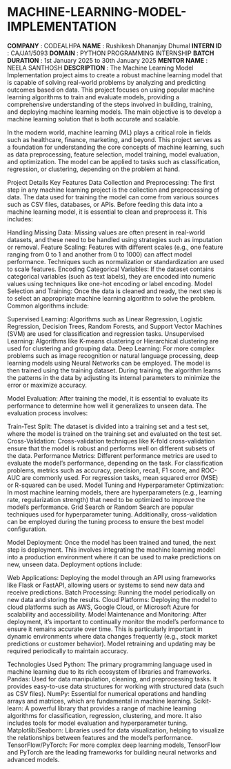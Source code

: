 # MACHINE-LEARNING-MODEL-IMPLEMENTATION
**COMPANY** : CODEALHPA
**NAME** : Rushikesh Dhananjay Dhumal 
**INTERN ID** : CA/JA1/5093
**DOMAIN** : PYTHON PROGRAMMING INTERNSHIP
**BATCH DURATION** : 1st January 2025 to 30th January 2025
**MENTOR NAME** : NEELA SANTHOSH
**DESCRIPTION** : The Machine Learning Model Implementation project aims to create a robust machine learning model that is capable of solving real-world problems by analyzing and predicting outcomes based on data. This project focuses on using popular machine learning algorithms to train and evaluate models, providing a comprehensive understanding of the steps involved in building, training, and deploying machine learning models. The main objective is to develop a machine learning solution that is both accurate and scalable.

In the modern world, machine learning (ML) plays a critical role in fields such as healthcare, finance, marketing, and beyond. This project serves as a foundation for understanding the core concepts of machine learning, such as data preprocessing, feature selection, model training, model evaluation, and optimization. The model can be applied to tasks such as classification, regression, or clustering, depending on the problem at hand.

Project Details
Key Features
Data Collection and Preprocessing: The first step in any machine learning project is the collection and preprocessing of data. The data used for training the model can come from various sources such as CSV files, databases, or APIs. Before feeding this data into a machine learning model, it is essential to clean and preprocess it. This includes:

Handling Missing Data: Missing values are often present in real-world datasets, and these need to be handled using strategies such as imputation or removal.
Feature Scaling: Features with different scales (e.g., one feature ranging from 0 to 1 and another from 0 to 1000) can affect model performance. Techniques such as normalization or standardization are used to scale features.
Encoding Categorical Variables: If the dataset contains categorical variables (such as text labels), they are encoded into numeric values using techniques like one-hot encoding or label encoding.
Model Selection and Training: Once the data is cleaned and ready, the next step is to select an appropriate machine learning algorithm to solve the problem. Common algorithms include:

Supervised Learning: Algorithms such as Linear Regression, Logistic Regression, Decision Trees, Random Forests, and Support Vector Machines (SVM) are used for classification and regression tasks.
Unsupervised Learning: Algorithms like K-means clustering or Hierarchical clustering are used for clustering and grouping data.
Deep Learning: For more complex problems such as image recognition or natural language processing, deep learning models using Neural Networks can be employed.
The model is then trained using the training dataset. During training, the algorithm learns the patterns in the data by adjusting its internal parameters to minimize the error or maximize accuracy.

Model Evaluation: After training the model, it is essential to evaluate its performance to determine how well it generalizes to unseen data. The evaluation process involves:

Train-Test Split: The dataset is divided into a training set and a test set, where the model is trained on the training set and evaluated on the test set.
Cross-Validation: Cross-validation techniques like K-fold cross-validation ensure that the model is robust and performs well on different subsets of the data.
Performance Metrics: Different performance metrics are used to evaluate the model’s performance, depending on the task. For classification problems, metrics such as accuracy, precision, recall, F1 score, and ROC-AUC are commonly used. For regression tasks, mean squared error (MSE) or R-squared can be used.
Model Tuning and Hyperparameter Optimization: In most machine learning models, there are hyperparameters (e.g., learning rate, regularization strength) that need to be optimized to improve the model’s performance. Grid Search or Random Search are popular techniques used for hyperparameter tuning. Additionally, cross-validation can be employed during the tuning process to ensure the best model configuration.

Model Deployment: Once the model has been trained and tuned, the next step is deployment. This involves integrating the machine learning model into a production environment where it can be used to make predictions on new, unseen data. Deployment options include:

Web Applications: Deploying the model through an API using frameworks like Flask or FastAPI, allowing users or systems to send new data and receive predictions.
Batch Processing: Running the model periodically on new data and storing the results.
Cloud Platforms: Deploying the model to cloud platforms such as AWS, Google Cloud, or Microsoft Azure for scalability and accessibility.
Model Maintenance and Monitoring: After deployment, it’s important to continually monitor the model’s performance to ensure it remains accurate over time. This is particularly important in dynamic environments where data changes frequently (e.g., stock market predictions or customer behavior). Model retraining and updating may be required periodically to maintain accuracy.

Technologies Used
Python: The primary programming language used in machine learning due to its rich ecosystem of libraries and frameworks.
Pandas: Used for data manipulation, cleaning, and preprocessing tasks. It provides easy-to-use data structures for working with structured data (such as CSV files).
NumPy: Essential for numerical operations and handling arrays and matrices, which are fundamental in machine learning.
Scikit-learn: A powerful library that provides a range of machine learning algorithms for classification, regression, clustering, and more. It also includes tools for model evaluation and hyperparameter tuning.
Matplotlib/Seaborn: Libraries used for data visualization, helping to visualize the relationships between features and the model’s performance.
TensorFlow/PyTorch: For more complex deep learning models, TensorFlow and PyTorch are the leading frameworks for building neural networks and advanced models.
